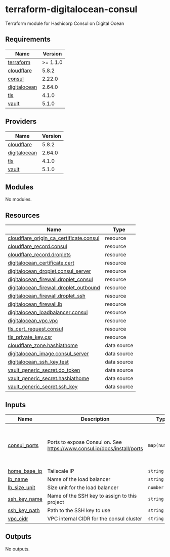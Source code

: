 # terraform-digitalocean-consul
Terraform module for Hashicorp Consul on Digital Ocean

<!-- BEGIN_TF_DOCS -->
## Requirements

| Name | Version |
|------|---------|
| <a name="requirement_terraform"></a> [terraform](#requirement\_terraform) | >= 1.1.0 |
| <a name="requirement_cloudflare"></a> [cloudflare](#requirement\_cloudflare) | 5.8.2 |
| <a name="requirement_consul"></a> [consul](#requirement\_consul) | 2.22.0 |
| <a name="requirement_digitalocean"></a> [digitalocean](#requirement\_digitalocean) | 2.64.0 |
| <a name="requirement_tls"></a> [tls](#requirement\_tls) | 4.1.0 |
| <a name="requirement_vault"></a> [vault](#requirement\_vault) | 5.1.0 |

## Providers

| Name | Version |
|------|---------|
| <a name="provider_cloudflare"></a> [cloudflare](#provider\_cloudflare) | 5.8.2 |
| <a name="provider_digitalocean"></a> [digitalocean](#provider\_digitalocean) | 2.64.0 |
| <a name="provider_tls"></a> [tls](#provider\_tls) | 4.1.0 |
| <a name="provider_vault"></a> [vault](#provider\_vault) | 5.1.0 |

## Modules

No modules.

## Resources

| Name | Type |
|------|------|
| [cloudflare_origin_ca_certificate.consul](https://registry.terraform.io/providers/cloudflare/cloudflare/5.8.2/docs/resources/origin_ca_certificate) | resource |
| [cloudflare_record.consul](https://registry.terraform.io/providers/cloudflare/cloudflare/5.8.2/docs/resources/record) | resource |
| [cloudflare_record.droplets](https://registry.terraform.io/providers/cloudflare/cloudflare/5.8.2/docs/resources/record) | resource |
| [digitalocean_certificate.cert](https://registry.terraform.io/providers/digitalocean/digitalocean/2.64.0/docs/resources/certificate) | resource |
| [digitalocean_droplet.consul_server](https://registry.terraform.io/providers/digitalocean/digitalocean/2.64.0/docs/resources/droplet) | resource |
| [digitalocean_firewall.droplet_consul](https://registry.terraform.io/providers/digitalocean/digitalocean/2.64.0/docs/resources/firewall) | resource |
| [digitalocean_firewall.droplet_outbound](https://registry.terraform.io/providers/digitalocean/digitalocean/2.64.0/docs/resources/firewall) | resource |
| [digitalocean_firewall.droplet_ssh](https://registry.terraform.io/providers/digitalocean/digitalocean/2.64.0/docs/resources/firewall) | resource |
| [digitalocean_firewall.lb](https://registry.terraform.io/providers/digitalocean/digitalocean/2.64.0/docs/resources/firewall) | resource |
| [digitalocean_loadbalancer.consul](https://registry.terraform.io/providers/digitalocean/digitalocean/2.64.0/docs/resources/loadbalancer) | resource |
| [digitalocean_vpc.vpc](https://registry.terraform.io/providers/digitalocean/digitalocean/2.64.0/docs/resources/vpc) | resource |
| [tls_cert_request.consul](https://registry.terraform.io/providers/hashicorp/tls/4.1.0/docs/resources/cert_request) | resource |
| [tls_private_key.csr](https://registry.terraform.io/providers/hashicorp/tls/4.1.0/docs/resources/private_key) | resource |
| [cloudflare_zone.hashiathome](https://registry.terraform.io/providers/cloudflare/cloudflare/5.8.2/docs/data-sources/zone) | data source |
| [digitalocean_image.consul_server](https://registry.terraform.io/providers/digitalocean/digitalocean/2.64.0/docs/data-sources/image) | data source |
| [digitalocean_ssh_key.test](https://registry.terraform.io/providers/digitalocean/digitalocean/2.64.0/docs/data-sources/ssh_key) | data source |
| [vault_generic_secret.do_token](https://registry.terraform.io/providers/hashicorp/vault/5.1.0/docs/data-sources/generic_secret) | data source |
| [vault_generic_secret.hashiathome](https://registry.terraform.io/providers/hashicorp/vault/5.1.0/docs/data-sources/generic_secret) | data source |
| [vault_generic_secret.ssh_key](https://registry.terraform.io/providers/hashicorp/vault/5.1.0/docs/data-sources/generic_secret) | data source |

## Inputs

| Name | Description | Type | Default | Required |
|------|-------------|------|---------|:--------:|
| <a name="input_consul_ports"></a> [consul\_ports](#input\_consul\_ports) | Ports to expose Consul on. See https://www.consul.io/docs/install/ports | `map(number)` | <pre>{<br/>  "dns": 8600,<br/>  "http": 8500,<br/>  "serf-lan": 8301,<br/>  "server": 8300<br/>}</pre> | no |
| <a name="input_home_base_ip"></a> [home\_base\_ip](#input\_home\_base\_ip) | Tailscale IP | `string` | n/a | yes |
| <a name="input_lb_name"></a> [lb\_name](#input\_lb\_name) | Name of the load balancer | `string` | `"consul-lb"` | no |
| <a name="input_lb_size_unit"></a> [lb\_size\_unit](#input\_lb\_size\_unit) | Size unit for the load balancer | `number` | `1` | no |
| <a name="input_ssh_key_name"></a> [ssh\_key\_name](#input\_ssh\_key\_name) | Name of the SSH key to assign to this project | `string` | `"consul-key"` | no |
| <a name="input_ssh_key_path"></a> [ssh\_key\_path](#input\_ssh\_key\_path) | Path to the SSH key to use | `string` | `"~/.ssh/dokey.pub"` | no |
| <a name="input_vpc_cidr"></a> [vpc\_cidr](#input\_vpc\_cidr) | VPC internal CIDR for the consul cluster | `string` | `"10.10.20.0/24"` | no |

## Outputs

No outputs.
<!-- END_TF_DOCS -->